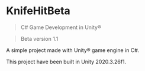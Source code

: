 # KnifeHitBeta
 
> C# Game Development in Unity®

> Beta version 1.1

A simple project made with Unity® game engine in C#.

This project have been built in Unity 2020.3.26f1.

